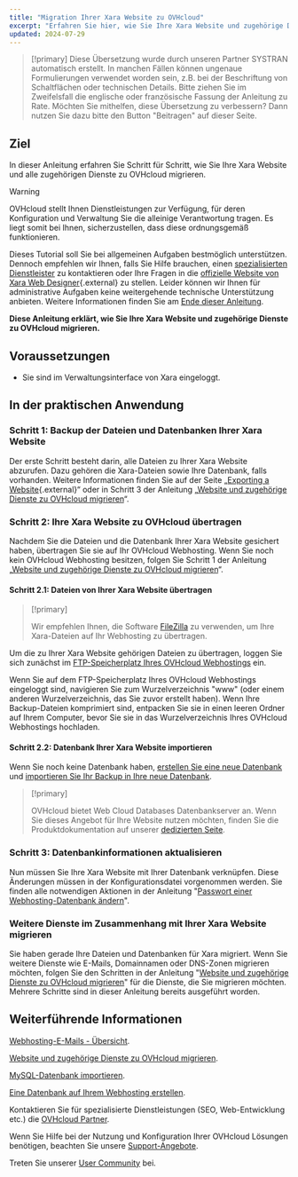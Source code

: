 ```yaml
---
title: "Migration Ihrer Xara Website zu OVHcloud"
excerpt: "Erfahren Sie hier, wie Sie Ihre Xara Website und zugehörige Dienste zu OVHcloud migrieren"
updated: 2024-07-29
---
```


> [!primary]
> Diese Übersetzung wurde durch unseren Partner SYSTRAN automatisch erstellt. In manchen Fällen können ungenaue Formulierungen verwendet worden sein, z.B. bei der Beschriftung von Schaltflächen oder technischen Details. Bitte ziehen Sie im Zweifelsfall die englische oder französische Fassung der Anleitung zu Rate. Möchten Sie mithelfen, diese Übersetzung zu verbessern? Dann nutzen Sie dazu bitte den Button "Beitragen" auf dieser Seite.
>

## Ziel

In dieser Anleitung erfahren Sie Schritt für Schritt, wie Sie Ihre Xara Website und alle zugehörigen Dienste zu OVHcloud migrieren.

> [!warning]
>
> OVHcloud stellt Ihnen Dienstleistungen zur Verfügung, für deren Konfiguration und Verwaltung Sie die alleinige Verantwortung tragen. Es liegt somit bei Ihnen, sicherzustellen, dass diese ordnungsgemäß funktionieren.
> 
> Dieses Tutorial soll Sie bei allgemeinen Aufgaben bestmöglich unterstützen. Dennoch empfehlen wir Ihnen, falls Sie Hilfe brauchen, einen [spezialisierten Dienstleister](/links/partner) zu kontaktieren oder Ihre Fragen in die [offizielle Website von Xara Web Designer](https://www.xara.com/de/webdesigner-plus/){.external} zu stellen. Leider können wir Ihnen für administrative Aufgaben keine weitergehende technische Unterstützung anbieten. Weitere Informationen finden Sie am [Ende dieser Anleitung](#go-further).
>

**Diese Anleitung erklärt, wie Sie Ihre Xara Website und zugehörige Dienste zu OVHcloud migrieren.**

## Voraussetzungen

- Sie sind im Verwaltungsinterface von Xara eingeloggt.

## In der praktischen Anwendung

### Schritt 1: Backup der Dateien und Datenbanken Ihrer Xara Website

Der erste Schritt besteht darin, alle Dateien zu Ihrer Xara Website abzurufen. Dazu gehören die Xara-Dateien sowie Ihre Datenbank, falls vorhanden. Weitere Informationen finden Sie auf der Seite „[Exporting a Website](https://webdesigner.xara.com/bhavtest/test1/xara_desktop/product_support/web_features/exporting_website.html?rhhlterm=website){.external}“ oder in Schritt 3 der Anleitung „[Website und zugehörige Dienste zu OVHcloud migrieren](/pages/web_cloud/web_hosting/hosting_migrating_to_ovh)“.

### Schritt 2: Ihre Xara Website zu OVHcloud übertragen

Nachdem Sie die Dateien und die Datenbank Ihrer Xara Website gesichert haben, übertragen Sie sie auf Ihr OVHcloud Webhosting. Wenn Sie noch kein OVHcloud Webhosting besitzen, folgen Sie Schritt 1 der Anleitung „[Website und zugehörige Dienste zu OVHcloud migrieren](/pages/web_cloud/web_hosting/hosting_migrating_to_ovh)“.

#### Schritt 2.1: Dateien von Ihrer Xara Website übertragen

> [!primary]
>
> Wir empfehlen Ihnen, die Software [FileZilla](/pages/web_cloud/web_hosting/ftp_filezilla_user_guide) zu verwenden, um Ihre Xara-Dateien auf Ihr Webhosting zu übertragen.
>

Um die zu Ihrer Xara Website gehörigen Dateien zu übertragen, loggen Sie sich zunächst im [FTP-Speicherplatz Ihres OVHcloud Webhostings](/pages/web_cloud/web_hosting/ftp_connection) ein.

Wenn Sie auf dem FTP-Speicherplatz Ihres OVHcloud Webhostings eingeloggt sind, navigieren Sie zum Wurzelverzeichnis "www" (oder einem anderen Wurzelverzeichnis, das Sie zuvor erstellt haben). Wenn Ihre Backup-Dateien komprimiert sind, entpacken Sie sie in einen leeren Ordner auf Ihrem Computer, bevor Sie sie in das Wurzelverzeichnis Ihres OVHcloud Webhostings hochladen.

#### Schritt 2.2: Datenbank Ihrer Xara Website importieren

Wenn Sie noch keine Datenbank haben, [erstellen Sie eine neue Datenbank](/pages/web_cloud/web_hosting/sql_create_database) und [importieren Sie Ihr Backup in Ihre neue Datenbank](/pages/web_cloud/web_hosting/sql_importing_mysql_database).

> [!primary]
>
> OVHcloud bietet Web Cloud Databases Datenbankserver an. Wenn Sie dieses Angebot für Ihre Website nutzen möchten, finden Sie die Produktdokumentation auf unserer [dedizierten Seite](/links/web/databases).
>

### Schritt 3: Datenbankinformationen aktualisieren

Nun müssen Sie Ihre Xara Website mit Ihrer Datenbank verknüpfen. Diese Änderungen müssen in der Konfigurationsdatei vorgenommen werden. Sie finden alle notwendigen Aktionen in der Anleitung "[Passwort einer Webhosting-Datenbank ändern](/pages/web_cloud/web_hosting/sql_change_password)".

### Weitere Dienste im Zusammenhang mit Ihrer Xara Website migrieren

Sie haben gerade Ihre Dateien und Datenbanken für Xara migriert. Wenn Sie weitere Dienste wie E-Mails, Domainnamen oder DNS-Zonen migrieren möchten, folgen Sie den Schritten in der Anleitung "[Website und zugehörige Dienste zu OVHcloud migrieren](/pages/web_cloud/web_hosting/hosting_migrating_to_ovh)" für die Dienste, die Sie migrieren möchten. Mehrere Schritte sind in dieser Anleitung bereits ausgeführt worden.

## Weiterführende Informationen <a name="go-further"></a>

[Webhosting-E-Mails - Übersicht](/pages/web_cloud/email_and_collaborative_solutions/mx_plan/email_generalities).

[Website und zugehörige Dienste zu OVHcloud migrieren](/pages/web_cloud/web_hosting/hosting_migrating_to_ovh).

[MySQL-Datenbank importieren](/pages/web_cloud/web_hosting/sql_importing_mysql_database).

[Eine Datenbank auf Ihrem Webhosting erstellen](/pages/web_cloud/web_hosting/sql_create_database).
 
Kontaktieren Sie für spezialisierte Dienstleistungen (SEO, Web-Entwicklung etc.) die [OVHcloud Partner](/links/partner).
 
Wenn Sie Hilfe bei der Nutzung und Konfiguration Ihrer OVHcloud Lösungen benötigen, beachten Sie unsere [Support-Angebote](/links/support).
 
Treten Sie unserer [User Community](/links/community) bei.
